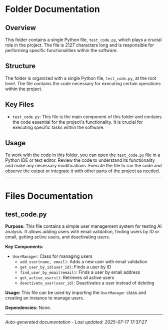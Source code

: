 # Folder Documentation

## Overview
This folder contains a single Python file, `test_code.py`, which plays a crucial role in the project. The file is 2127 characters long and is responsible for performing specific functionalities within the software.

## Structure
The folder is organized with a single Python file, `test_code.py`, at the root level. The file contains the code necessary for executing certain operations within the project.

## Key Files
- `test_code.py`: This file is the main component of this folder and contains the code essential for the project's functionality. It is crucial for executing specific tasks within the software.

## Usage
To work with the code in this folder, you can open the `test_code.py` file in a Python IDE or text editor. Review the code to understand its functionality and make any necessary modifications. Execute the file to run the code and observe the output or integrate it with other parts of the project as needed.

---

# Files Documentation

## test_code.py

**Purpose:** This file contains a simple user management system for testing AI analysis. It allows adding users with email validation, finding users by ID or email, getting active users, and deactivating users.

**Key Components:**
- `UserManager`: Class for managing users
  - `add_user(name, email)`: Adds a new user with email validation
  - `get_user_by_id(user_id)`: Finds a user by ID
  - `find_user_by_email(email)`: Finds a user by email address
  - `get_active_users()`: Retrieves all active users
  - `deactivate_user(user_id)`: Deactivates a user instead of deleting

**Usage:** This file can be used by importing the `UserManager` class and creating an instance to manage users.

**Dependencies:** None.

---
*Auto-generated documentation - Last updated: 2025-07-17 17:37:27*
